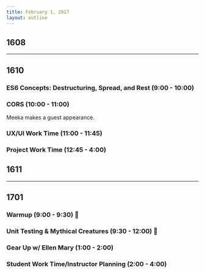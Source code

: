 ```yaml
---
title: February 1, 2017
layout: outline
---
```


## 1608

***

## 1610

### ES6 Concepts: Destructuring, Spread, and Rest (9:00 - 10:00)

### CORS (10:00 - 11:00)
Meeka makes a guest appearance.

### UX/UI Work Time (11:00 - 11:45)

### Project Work Time (12:45 - 4:00)

## 1611

***

## 1701

### Warmup (9:00 - 9:30) :muscle:

### Unit Testing & Mythical Creatures (9:30 - 12:00) :ghost:

### Gear Up w/ Ellen Mary (1:00 - 2:00)

### Student Work Time/Instructor Planning (2:00 - 4:00)
